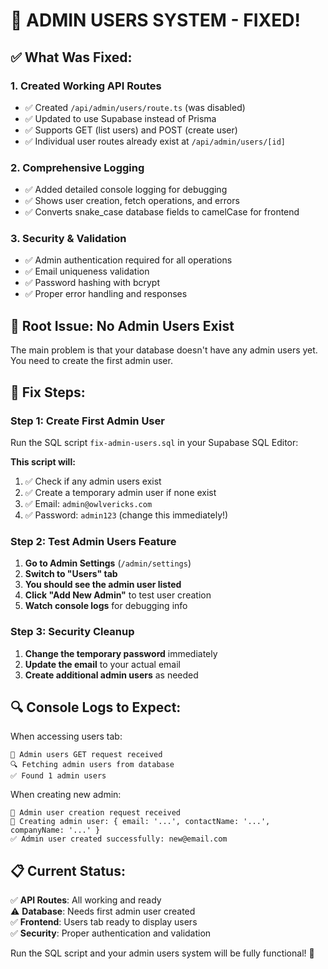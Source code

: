# 👥 ADMIN USERS SYSTEM - FIXED!

## ✅ What Was Fixed:

### 1. **Created Working API Routes**
- ✅ Created `/api/admin/users/route.ts` (was disabled)
- ✅ Updated to use Supabase instead of Prisma
- ✅ Supports GET (list users) and POST (create user)
- ✅ Individual user routes already exist at `/api/admin/users/[id]`

### 2. **Comprehensive Logging**
- ✅ Added detailed console logging for debugging
- ✅ Shows user creation, fetch operations, and errors
- ✅ Converts snake_case database fields to camelCase for frontend

### 3. **Security & Validation**
- ✅ Admin authentication required for all operations
- ✅ Email uniqueness validation
- ✅ Password hashing with bcrypt
- ✅ Proper error handling and responses

## 🚨 **Root Issue: No Admin Users Exist**

The main problem is that your database doesn't have any admin users yet. You need to create the first admin user.

## 🚀 **Fix Steps:**

### Step 1: Create First Admin User
Run the SQL script `fix-admin-users.sql` in your Supabase SQL Editor:

**This script will:**
1. ✅ Check if any admin users exist
2. ✅ Create a temporary admin user if none exist
3. ✅ Email: `admin@owlvericks.com` 
4. ✅ Password: `admin123` (change this immediately!)

### Step 2: Test Admin Users Feature
1. **Go to Admin Settings** (`/admin/settings`)
2. **Switch to "Users" tab**
3. **You should see the admin user listed**
4. **Click "Add New Admin"** to test user creation
5. **Watch console logs** for debugging info

### Step 3: Security Cleanup
1. **Change the temporary password** immediately
2. **Update the email** to your actual email
3. **Create additional admin users** as needed

## 🔍 **Console Logs to Expect:**

When accessing users tab:
```
👥 Admin users GET request received
🔍 Fetching admin users from database  
✅ Found 1 admin users
```

When creating new admin:
```
👥 Admin user creation request received
📝 Creating admin user: { email: '...', contactName: '...', companyName: '...' }
✅ Admin user created successfully: new@email.com
```

## 📋 **Current Status:**

✅ **API Routes**: All working and ready  
⚠️ **Database**: Needs first admin user created  
✅ **Frontend**: Users tab ready to display users  
✅ **Security**: Proper authentication and validation  

Run the SQL script and your admin users system will be fully functional! 🎉
